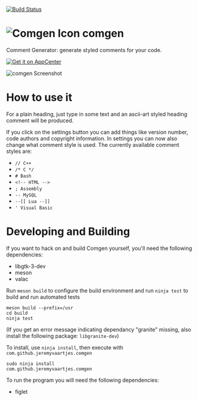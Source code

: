 [![Build Status](https://travis-ci.com/jeremyvaartjes/comgen.svg?branch=master)](https://travis-ci.com/jeremyvaartjes/comgen)

![Comgen Icon](https://raw.githubusercontent.com/jeremyvaartjes/comgen/master/comgen.png)
comgen
======

Comment Generator: generate styled comments for your code.

[![Get it on AppCenter](https://appcenter.elementary.io/badge.svg)](https://appcenter.elementary.io/com.github.jeremyvaartjes.comgen)﻿

![comgen Screenshot](https://raw.githubusercontent.com/jeremyvaartjes/comgen/master/data/screenshot-3.png)

How to use it
=============
For a plain heading, just type in some text and an ascii-art styled heading comment will be produced.

If you click on the settings button you can add things like version number, code authors and copyright information.
In settings you can now also change what comment style is used. The currently available comment styles are:
- `// C++`
- `/* C */`
- `# Bash`
- `<!-- HTML -->`
- `; Assembly`
- `-- MySQL`
- `--[[ Lua --]]`
- `' Visual Basic`

Developing and Building
=======================

If you want to hack on and build Comgen yourself, you'll need the following dependencies:

* libgtk-3-dev
* meson
* valac

Run `meson build` to configure the build environment and run `ninja test` to build and run automated tests

```
meson build --prefix=/usr
cd build
ninja test
```
(If you get an error message indicating dependancy "granite" missing, also install the following package: `libgranite-dev`)

To install, use `ninja install`, then execute with `com.github.jeremyvaartjes.comgen`

```
sudo ninja install
com.github.jeremyvaartjes.comgen
```

To run the program you will need the following dependencies:

* figlet
